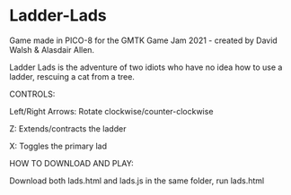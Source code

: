 # Ladder-Lads
Game made in PICO-8 for the GMTK Game Jam 2021 - created by David Walsh & Alasdair Allen.

Ladder Lads is the adventure of two idiots who have no idea how to use a ladder, rescuing a cat from a tree.


CONTROLS:

Left/Right Arrows: Rotate clockwise/counter-clockwise

Z: Extends/contracts the ladder

X: Toggles the primary lad


HOW TO DOWNLOAD AND PLAY:

Download both lads.html and lads.js in the same folder, run lads.html
